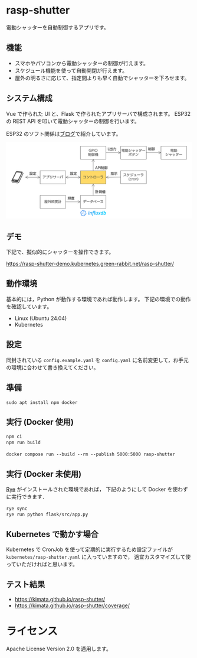 # rasp-shutter

電動シャッターを自動制御するアプリです。

## 機能

-   スマホやパソコンから電動シャッターの制御が行えます。
-   スケジュール機能を使って自動開閉が行えます。
-   屋外の明るさに応じて、指定間よりも早く自動でシャッターを下ろせます。

## システム構成

Vue で作られた UI と、Flask で作られたアプリサーバで構成されます。
ESP32 の REST API を叩いて電動シャッターの制御を行います。

ESP32 のソフト関係は[ブログ](https://rabbit-note.com/2019/03/17/shutter-automation/)で紹介しています。

![システム構成](./img/システム構成.png)

## デモ

下記で、擬似的にシャッターを操作できます。

https://rasp-shutter-demo.kubernetes.green-rabbit.net/rasp-shutter/


## 動作環境

基本的には，Python が動作する環境であれば動作します。
下記の環境での動作を確認しています。

- Linux (Ubuntu 24.04)
- Kubernetes

## 設定

同封されている `config.example.yaml` を `config.yaml` に名前変更して，お手元の環境に合わせて書き換えてください。

## 準備

```bash:bash
sudo apt install npm docker
```

## 実行 (Docker 使用)

```bash:bash
npm ci
npm run build

docker compose run --build --rm --publish 5000:5000 rasp-shutter
```

## 実行 (Docker 未使用)

[Rye](https://rye.astral.sh/) がインストールされた環境であれば，
下記のようにして Docker を使わずに実行できます．

```bash:bash
rye sync
rye run python flask/src/app.py
```
## Kubernetes で動かす場合

Kubernetes で CronJob を使って定期的に実行するため設定ファイルが `kubernetes/rasp-shutter.yaml` に入っていますので，
適宜カスタマイズして使っていただければと思います。

## テスト結果

-   https://kimata.github.io/rasp-shutter/
-   https://kimata.github.io/rasp-shutter/coverage/

# ライセンス

Apache License Version 2.0 を適用します。
